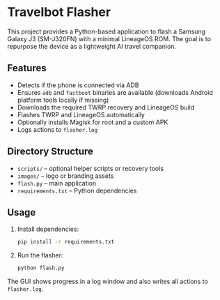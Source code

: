 # Travelbot Flasher

This project provides a Python-based application to flash a Samsung Galaxy J3 (SM-J320FN) with a minimal LineageOS ROM. The goal is to repurpose the device as a lightweight AI travel companion.

## Features
- Detects if the phone is connected via ADB
- Ensures `adb` and `fastboot` binaries are available (downloads Android platform tools locally if missing)
- Downloads the required TWRP recovery and LineageOS build
- Flashes TWRP and LineageOS automatically
- Optionally installs Magisk for root and a custom APK
- Logs actions to `flasher.log`

## Directory Structure
- `scripts/` – optional helper scripts or recovery tools
- `images/` – logo or branding assets
- `flash.py` – main application
- `requirements.txt` – Python dependencies

## Usage
1. Install dependencies:
   ```bash
   pip install -r requirements.txt
   ```
2. Run the flasher:
   ```bash
   python flash.py
   ```

The GUI shows progress in a log window and also writes all actions to `flasher.log`.

